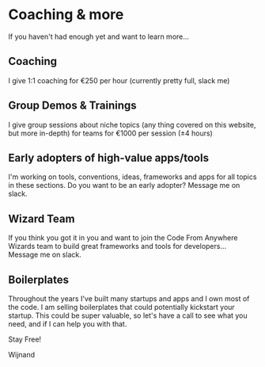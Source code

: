# Coaching & more

If you haven't had enough yet and want to learn more...

## Coaching

I give 1:1 coaching for €250 per hour (currently pretty full, slack me)

## Group Demos & Trainings

I give group sessions about niche topics (any thing covered on this website, but more in-depth) for teams for €1000 per session (±4 hours)

## Early adopters of high-value apps/tools

I'm working on tools, conventions, ideas, frameworks and apps for all topics in these sections. Do you want to be an early adopter? Message me on slack.

## Wizard Team

If you think you got it in you and want to join the Code From Anywhere Wizards team to build great frameworks and tools for developers... Message me on slack.

## Boilerplates

Throughout the years I've built many startups and apps and I own most of the code. I am selling boilerplates that could potentially kickstart your startup. This could be super valuable, so let's have a call to see what you need, and if I can help you with that.

Stay Free!

Wijnand
